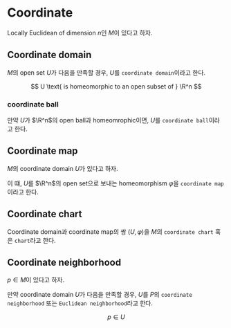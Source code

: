 # Coordinate
Locally Euclidean of dimension $n$인 $M$이 있다고 하자.

## Coordinate domain
$M$의 open set $U$가 다음을 만족할 경우, $U$를 `coordinate domain`이라고 한다. 

$$ U \text{ is homeomorphic to an open subset of } \R^n $$

### coordinate ball
만약 $U$가 $\R^n$의 open ball과 homeomrophic이면, $U$를 `coordinate ball`이라고 한다.

## Coordinate map
$M$의 coordinate domain $U$가 있다고 하자.

이 떄, $U$를 $\R^n$의 open set으로 보내는 homeomorphism $\varphi$을 `coordinate map`이라고 한다.

## Coordinate chart
Coordinate domain과 coordinate map의 쌍 $(U,\varphi)$을 $M$의 `coordinate chart` 혹은 `chart`라고 한다.

## Coordinate neighborhood
$p \in M$이 있다고 하자.

만약 coordinate domain $U$가 다음을 만족할 경우, $U$를 $P$의 `coordinate neighborhood` 또는 `Euclidean neighborhood`라고 한다.

$$ p \in U $$